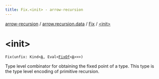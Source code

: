 ```yaml
---
title: Fix.<init> - arrow-recursion
---
```


[arrow-recursion](../../index.html) / [arrow.recursion.data](../index.html) / [Fix](index.html) / [&lt;init&gt;](./-init-.html)

# &lt;init&gt;

`Fix(unfix: Kind<`[`A`](index.html#A)`, Eval<`[`FixOf`](../-fix-of.html)`<`[`A`](index.html#A)`>>>)`

Type level combinator for obtaining the fixed point of a type.
This type is the type level encoding of primitive recursion.

